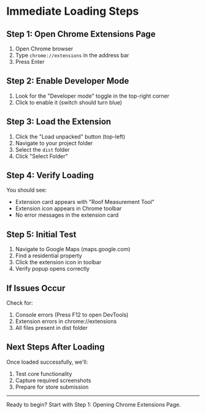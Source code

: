 # Immediate Loading Steps

## Step 1: Open Chrome Extensions Page
1. Open Chrome browser
2. Type `chrome://extensions` in the address bar
3. Press Enter

## Step 2: Enable Developer Mode
1. Look for the "Developer mode" toggle in the top-right corner
2. Click to enable it (switch should turn blue)

## Step 3: Load the Extension
1. Click the "Load unpacked" button (top-left)
2. Navigate to your project folder
3. Select the `dist` folder
4. Click "Select Folder"

## Step 4: Verify Loading
You should see:
- Extension card appears with "Roof Measurement Tool"
- Extension icon appears in Chrome toolbar
- No error messages in the extension card

## Step 5: Initial Test
1. Navigate to Google Maps (maps.google.com)
2. Find a residential property
3. Click the extension icon in toolbar
4. Verify popup opens correctly

## If Issues Occur
Check for:
1. Console errors (Press F12 to open DevTools)
2. Extension errors in chrome://extensions
3. All files present in dist folder

## Next Steps After Loading
Once loaded successfully, we'll:
1. Test core functionality
2. Capture required screenshots
3. Prepare for store submission

---

Ready to begin? Start with Step 1: Opening Chrome Extensions Page.